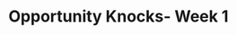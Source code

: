 ---
title: Opportunity Knocks- Week 1
link: https://s3.amazonaws.com/podcast.lifestonechurch.net/2015-03-08.mp3
podcastLength: '00:56:30'
speaker: Pastor Ben Helton
description: Opportunity Knocks Series
---